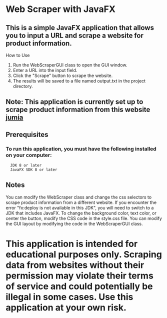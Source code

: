 # Web Scraper with JavaFX

## This is a simple JavaFX application that allows you to input a URL and scrape a website for product information.
How to Use

1. Run the WebScraperGUI class to open the GUI window.
2. Enter a URL into the input field.
3. Click the "Scrape" button to scrape the website.
4. The results will be saved to a file named output.txt in the project directory.

## Note: This application is currently set up to scrape product information from this website [jumia](https://www.jumia.com.tn/ordinateurs-tablettes-ordinateurs-portables-traditionnels/)

## Prerequisites
   ### To run this application, you must have the following installed on your computer:
      JDK 8 or later
      JavaFX SDK 8 or later

## Notes

   You can modify the WebScraper class and change the css selectors to scrape product information from a different website.
   If you encounter the error "fx:deploy is not available in this JDK", you will need to switch to a JDK that includes JavaFX.
   To change the background color, text color, or center the button, modify the CSS code in the style.css file.
   You can modify the GUI layout by modifying the code in the WebScraperGUI class.



# This application is intended for educational purposes only. Scraping data from websites without their permission may violate their terms of service and could potentially be illegal in some cases. Use this application at your own risk.
